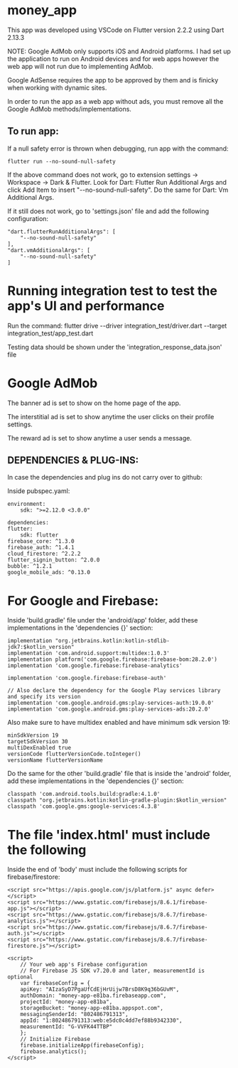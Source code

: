 # money_app

This app was developed using VSCode on Flutter version 2.2.2 using Dart 2.13.3

NOTE: Google AdMob only supports iOS and Android platforms. I had set up the application to run on Android devices and for web apps however the web app will not run due to implementing AdMob.

Google AdSense requires the app to be approved by them and is finicky when working with dynamic sites.

In order to run the app as a web app without ads, you must remove all the Google AdMob methods/implementations.



To run app: 
-------------------------------------------------------------------------------------------------------
If a null safety error is thrown when debugging, run app with the command: 
    
    flutter run --no-sound-null-safety

If the above command does not work, go to extension settings -> Workspace -> Dark & Flutter.
Look for Dart: Flutter Run Additional Args and click Add Item to insert "--no-sound-null-safety". Do the same for Dart: Vm Additional Args. 

If it still does not work, go to 'settings.json' file and add the following configuration:

    "dart.flutterRunAdditionalArgs": [
        "--no-sound-null-safety"
    ],
    "dart.vmAdditionalArgs": [
        "--no-sound-null-safety"
    ]


# Running integration test to test the app's UI and performance

Run the command: 
    flutter drive --driver integration_test/driver.dart --target integration_test/app_test.dart

Testing data should be shown under the 'integration_response_data.json' file



# Google AdMob

The banner ad is set to show on the home page of the app.

The interstitial ad is set to show anytime the user clicks on their profile settings.

The reward ad is set to show anytime a user sends a message.



DEPENDENCIES & PLUG-INS:
--------------------------------------------------------------------------------
In case the dependencies and plug ins do not carry over to github:

Inside pubspec.yaml:

    environment:
        sdk: ">=2.12.0 <3.0.0"

    dependencies:
    flutter:
        sdk: flutter
    firebase_core: ^1.3.0
    firebase_auth: ^1.4.1
    cloud_firestore: ^2.2.2
    flutter_signin_button: ^2.0.0
    bubble: ^1.2.1
    google_mobile_ads: ^0.13.0 


# For Google and Firebase:
Inside 'build.gradle' file under the 'android/app' folder, add these implementations in the 'dependencies {}' section:

    implementation "org.jetbrains.kotlin:kotlin-stdlib-jdk7:$kotlin_version"
    implementation 'com.android.support:multidex:1.0.3'
    implementation platform('com.google.firebase:firebase-bom:28.2.0')
    implementation 'com.google.firebase:firebase-analytics'

    implementation 'com.google.firebase:firebase-auth'

    // Also declare the dependency for the Google Play services library and specify its version
    implementation 'com.google.android.gms:play-services-auth:19.0.0'
    implementation 'com.google.android.gms:play-services-ads:20.2.0'

Also make sure to have multidex enabled and have minimum sdk version 19:

    minSdkVersion 19
    targetSdkVersion 30
    multiDexEnabled true
    versionCode flutterVersionCode.toInteger()
    versionName flutterVersionName

Do the same for the other 'build.gradle' file that is inside the 'android' folder, add these implementations in the 'dependencies {}' section:

    classpath 'com.android.tools.build:gradle:4.1.0'
    classpath "org.jetbrains.kotlin:kotlin-gradle-plugin:$kotlin_version"
    classpath 'com.google.gms:google-services:4.3.8'


# The file 'index.html' must include the following

Inside the end of 'body' must include the following scripts for firebase/firestore:

    <script src="https://apis.google.com/js/platform.js" async defer></script>
    <script src="https://www.gstatic.com/firebasejs/8.6.1/firebase-app.js"></script>
    <script src="https://www.gstatic.com/firebasejs/8.6.7/firebase-analytics.js"></script>
    <script src="https://www.gstatic.com/firebasejs/8.6.7/firebase-auth.js"></script>
    <script src="https://www.gstatic.com/firebasejs/8.6.7/firebase-firestore.js"></script>

    <script>
        // Your web app's Firebase configuration
        // For Firebase JS SDK v7.20.0 and later, measurementId is optional
        var firebaseConfig = {
        apiKey: "AIzaSyD7PgaUfCdEjHrUijw7BrsD8K9q36bGUvM",
        authDomain: "money-app-e81ba.firebaseapp.com",
        projectId: "money-app-e81ba",
        storageBucket: "money-app-e81ba.appspot.com",
        messagingSenderId: "802486791313",
        appId: "1:802486791313:web:e5dc0c4dd7ef88b9342330",
        measurementId: "G-VVFK44TTBP"
        };
        // Initialize Firebase
        firebase.initializeApp(firebaseConfig);
        firebase.analytics();
    </script>




